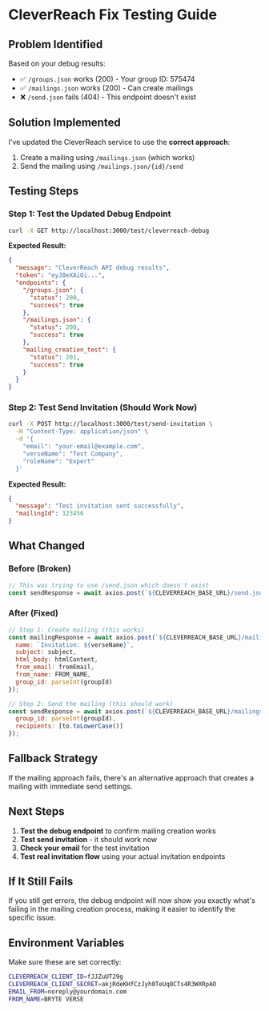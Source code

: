 # CleverReach Fix Testing Guide

## Problem Identified
Based on your debug results:
- ✅ `/groups.json` works (200) - Your group ID: 575474
- ✅ `/mailings.json` works (200) - Can create mailings
- ❌ `/send.json` fails (404) - This endpoint doesn't exist

## Solution Implemented
I've updated the CleverReach service to use the **correct approach**:
1. Create a mailing using `/mailings.json` (which works)
2. Send the mailing using `/mailings.json/{id}/send`

## Testing Steps

### Step 1: Test the Updated Debug Endpoint
```bash
curl -X GET http://localhost:3000/test/cleverreach-debug
```

**Expected Result:**
```json
{
  "message": "CleverReach API debug results",
  "token": "eyJ0eXAiOi...",
  "endpoints": {
    "/groups.json": {
      "status": 200,
      "success": true
    },
    "/mailings.json": {
      "status": 200,
      "success": true
    },
    "mailing_creation_test": {
      "status": 201,
      "success": true
    }
  }
}
```

### Step 2: Test Send Invitation (Should Work Now)
```bash
curl -X POST http://localhost:3000/test/send-invitation \
  -H "Content-Type: application/json" \
  -d '{
    "email": "your-email@example.com",
    "verseName": "Test Company",
    "roleName": "Expert"
  }'
```

**Expected Result:**
```json
{
  "message": "Test invitation sent successfully",
  "mailingId": 123456
}
```

## What Changed

### Before (Broken)
```javascript
// This was trying to use /send.json which doesn't exist
const sendResponse = await axios.post(`${CLEVERREACH_BASE_URL}/send.json`, {...});
```

### After (Fixed)
```javascript
// Step 1: Create mailing (this works)
const mailingResponse = await axios.post(`${CLEVERREACH_BASE_URL}/mailings.json`, {
  name: `Invitation: ${verseName}`,
  subject: subject,
  html_body: htmlContent,
  from_email: fromEmail,
  from_name: FROM_NAME,
  group_id: parseInt(groupId)
});

// Step 2: Send the mailing (this should work)
const sendResponse = await axios.post(`${CLEVERREACH_BASE_URL}/mailings.json/${mailingId}/send`, {
  group_id: parseInt(groupId),
  recipients: [to.toLowerCase()]
});
```

## Fallback Strategy
If the mailing approach fails, there's an alternative approach that creates a mailing with immediate send settings.

## Next Steps
1. **Test the debug endpoint** to confirm mailing creation works
2. **Test send invitation** - it should work now
3. **Check your email** for the test invitation
4. **Test real invitation flow** using your actual invitation endpoints

## If It Still Fails
If you still get errors, the debug endpoint will now show you exactly what's failing in the mailing creation process, making it easier to identify the specific issue.

## Environment Variables
Make sure these are set correctly:
```bash
CLEVERREACH_CLIENT_ID=fJJZuUT29g
CLEVERREACH_CLIENT_SECRET=akjRdeKHfCzJyh0TeUq8CTs4R3WXRpAO
EMAIL_FROM=noreply@yourdomain.com
FROM_NAME=BRYTE VERSE
```
